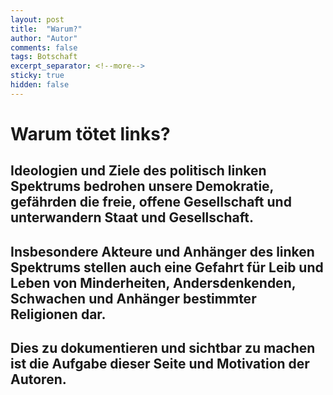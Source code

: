 ```yaml
---
layout: post
title:  "Warum?"
author: "Autor"
comments: false
tags: Botschaft
excerpt_separator: <!--more-->
sticky: true
hidden: false
---
```


# Warum tötet links?

## Ideologien und Ziele des politisch linken Spektrums bedrohen unsere Demokratie, gefährden die freie, offene Gesellschaft und unterwandern Staat und Gesellschaft.

## Insbesondere Akteure und Anhänger des linken Spektrums stellen auch eine Gefahrt für Leib und Leben von Minderheiten, Andersdenkenden, Schwachen und Anhänger bestimmter Religionen dar.

## Dies zu dokumentieren und sichtbar zu machen ist die Aufgabe dieser Seite und Motivation der Autoren.